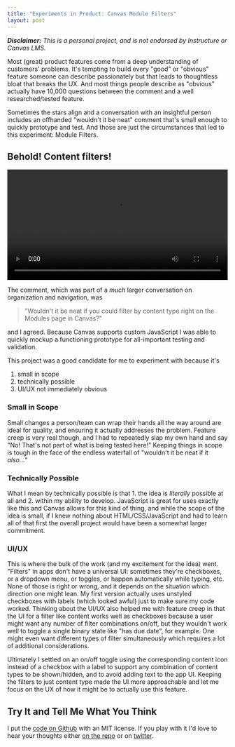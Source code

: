 ```yaml
---
title: "Experiments in Product: Canvas Module Filters"
layout: post
---
```


_**Disclaimer:** This is a personal project, and is not endorsed by Instructure or Canvas LMS._

Most (great) product features come from a deep understanding of customers' problems. It's tempting to build every "good" or "obvious" feature someone can describe passionately but that leads to thoughtless bloat that breaks the UX. And most things people describe as "obvious" actually have 10,000 questions between the comment and a well researched/tested feature.

Sometimes the stars align and a conversation with an insightful person includes an offhanded "wouldn't it be neat" comment that's small enough to quickly prototype and test. And those are just the circumstances that led to this experiment: Module Filters.

## Behold! Content filters!
<video width="100%" controls src="/post-video/module_filters.mp4" type="video/mp4" autoplay loop>
<p>Your browser doesn't support HTML5 video. 😭</p>
</video>

The comment, which was part of a _much_ larger conversation on organization and navigation, was
>"Wouldn't it be neat if you could filter by content type right on the Modules page in Canvas?"

and I agreed. Because Canvas supports custom JavaScript I was able to quickly mockup a functioning prototype for all-important testing and validation.

This project was a good candidate for me to experiment with because it's
1. small in scope
1. technically possible
1. UI/UX not immediately obvious

### Small in Scope

Small changes a person/team can wrap their hands all the way around are ideal for quality, and ensuring it actually addresses the problem. Feature creep is very real though, and I had to repeatedly slap my own hand and say "No! That's not part of what is being tested here!" Keeping things in scope is tough in the face of the endless waterfall of "wouldn't it be neat if it _also..._"

### Technically Possible

What I mean by technically possible is that 1. the idea is _literally_ possible at all and 2. within my ability to develop. JavaScript is great for uses exactly like this and Canvas allows for this kind of thing, and while the scope of the idea is small, if I knew nothing about HTML/CSS/JavaScript and had to learn all of that first the overall project would have been a somewhat larger commitment.

### UI/UX

This is where the bulk of the work (and my excitement for the idea) went. "Filters" in apps don't have a universal UI: sometimes they're checkboxes, or a dropdown menu, or toggles, or happen automatically while typing, etc. None of those is right or wrong, and it depends on the situation which direction one might lean. My first version actually uses unstyled checkboxes with labels (which looked awful) just to make sure my code worked. Thinking about the UI/UX also helped me with feature creep in that the UI for a filter like content works well as checkboxes because a user might want any number of filter combinations on/off, but they wouldn't work well to toggle a single binary state like "has due date", for example. One might even want different types of filter simultaneously which requires a lot of additional considerations.

Ultimately I settled on an on/off toggle using the corresponding content icon instead of a checkbox with a label to support any combination of content types to be shown/hidden, and to avoid adding text to the app UI. Keeping the filters to just content type made the UI more approachable and let me focus on the UX of how it might be to actually use this feature.

## Try It and Tell Me What You Think

I put the [code on Github](https://github.com/lyonsinbeta/canvas-module-filters) with an MIT license. If you play with it I'd love to hear your thoughts either [on the repo](https://github.com/lyonsinbeta/canvas-module-filters/issues) or on [twitter](https://twitter.com/lyonsinbeta).
